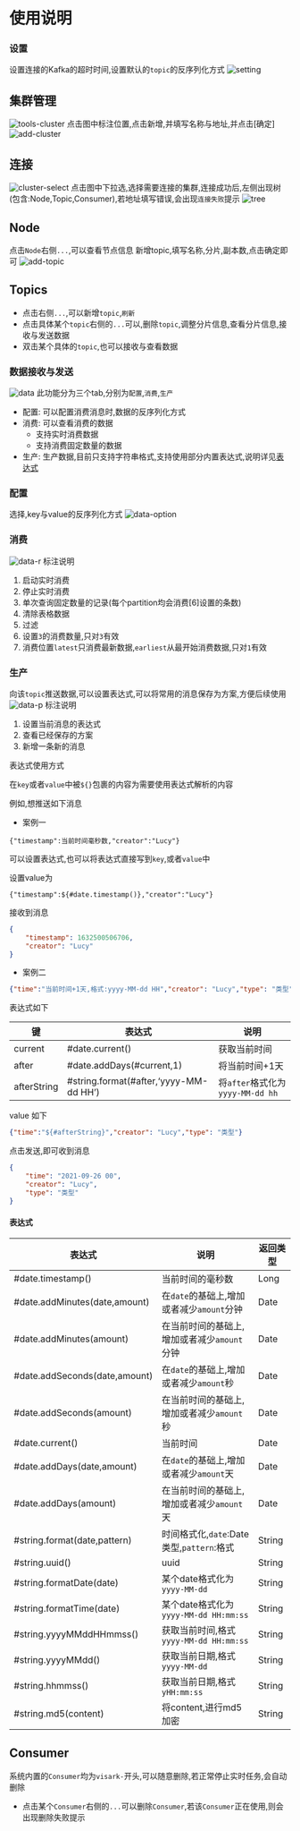 # 使用说明
### 设置
设置连接的Kafka的超时时间,设置默认的`topic`的反序列化方式
![setting](./assets/setting.png)
## 集群管理

![tools-cluster](./assets/tools-cluster.png)
点击图中标注位置,点击新增,并填写名称与地址,并点击[确定]
![add-cluster](./assets/cluster-add.png)

## 连接

![cluster-select](./assets/cluster-select.png)
点击图中下拉选,选择需要连接的集群,连接成功后,左侧出现树(包含:Node,Topic,Consumer),若地址填写错误,会出现`连接失败`提示
![tree](./assets/tree.png)

## Node

点击`Node`右侧`...`,可以查看节点信息 新增topic,填写名称,分片,副本数,点击确定即可
![add-topic](./assets/add-topic.png)

## Topics

- 点击右侧`...`,可以新增`topic`,`刷新`
- 点击具体某个`topic`右侧的`...`可以,删除`topic`,调整分片信息,查看分片信息,接收与发送数据
- 双击某个具体的`topic`,也可以接收与查看数据
### 数据接收与发送
![data](./assets/data.png)
此功能分为三个tab,分别为`配置`,`消费`,`生产`
- 配置: 可以配置消费消息时,数据的反序列化方式
- 消费: 可以查看消费的数据
  - 支持实时消费数据
  - 支持消费固定数量的数据
- 生产: 生产数据,目前只支持字符串格式,支持使用部分内置表达式,说明详见[表达式](#表达式)
### 配置
选择,key与value的反序列化方式
![data-option](./assets/data-option.png)
### 消费
![data-r](./assets/data-r.png)
标注说明

1. 启动实时消费
2. 停止实时消费
3. 单次查询固定数量的记录(每个partition均会消费[6]设置的条数)
4. 清除表格数据
5. 过滤
6. 设置`3`的消费数量,只对`3`有效
7. 消费位置`latest`只消费最新数据,`earliest`从最开始消费数据,只对`1`有效
### 生产
向该`topic`推送数据,可以设置表达式,可以将常用的消息保存为方案,方便后续使用
![data-p](./assets/data-p.png)
标注说明
1. 设置当前消息的表达式
2. 查看已经保存的方案
3. 新增一条新的消息

表达式使用方式

在`key`或者`value`中被`${}`包裹的内容为需要使用表达式解析的内容

例如,想推送如下消息
- 案例一
```
{"timestamp":当前时间毫秒数,"creator":"Lucy"}
```
可以设置表达式,也可以将表达式直接写到`key`,或者`value`中

设置value为
```
{"timestamp":${#date.timestamp()},"creator":"Lucy"}
```
接收到消息
```json
{
    "timestamp": 1632500506706,
    "creator": "Lucy"
}
```
- 案例二
```json
{"time":"当前时间+1天,格式:yyyy-MM-dd HH","creator": "Lucy","type": "类型"}
```
表达式如下

|键|表达式|说明|
|---|---|---|
|current|#date.current()|获取当前时间|
|after|#date.addDays(#current,1)|将当前时间+1天|
|afterString|#string.format(#after,‘yyyy-MM-dd HH’)|将`after`格式化为`yyyy-MM-dd hh`|
value 如下
```json
{"time":"${#afterString}","creator": "Lucy","type": "类型"}
```
点击发送,即可收到消息
```json
{
    "time": "2021-09-26 00",
    "creator": "Lucy",
    "type": "类型"
}
```
#### 表达式


|表达式|说明|返回类型|
|---|---|---|
|#date.timestamp()|当前时间的毫秒数|Long|
|#date.addMinutes(date,amount)|在`date`的基础上,增加或者减少`amount`分钟|Date|
|#date.addMinutes(amount)|在当前时间的基础上,增加或者减少`amount`分钟|Date|
|#date.addSeconds(date,amount)|在`date`的基础上,增加或者减少`amount`秒|Date|
|#date.addSeconds(amount)|在当前时间的基础上,增加或者减少`amount`秒|Date|
|#date.current()|当前时间|Date|
|#date.addDays(date,amount)|在`date`的基础上,增加或者减少`amount`天|Date|
|#date.addDays(amount)|在当前时间的基础上,增加或者减少`amount`天|Date|
|#string.format(date,pattern)|时间格式化,`date`:Date类型,`pattern`:格式|String|
|#string.uuid()|uuid|String|
|#string.formatDate(date)|某个date格式化为`yyyy-MM-dd`|String|
|#string.formatTime(date)|某个date格式化为`yyyy-MM-dd HH:mm:ss`|String|
|#string.yyyyMMddHHmmss()|获取当前时间,格式`yyyy-MM-dd HH:mm:ss`|String|
|#string.yyyyMMdd()|获取当前日期,格式`yyyy-MM-dd`|String|
|#string.hhmmss()|获取当前日期,格式`yHH:mm:ss`|String|
|#string.md5(content)|将content,进行md5加密|String|
## Consumer
系统内置的`Consumer`均为`visark-`开头,可以随意删除,若正常停止实时任务,会自动删除
- 点击某个`Consumer`右侧的`...`可以删除`Consumer`,若该`Consumer`正在使用,则会出现删除失败提示